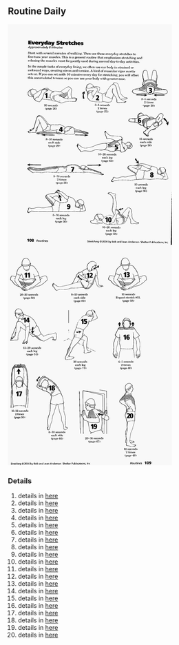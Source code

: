## Routine Daily

![](../routines/Daily.jpg)

### Details

1. details in [here](details/groin_p26.md)
1. details in [here](details/neck_p27.md)
1. details in [here](details/shoulder_blade_pinch_p28.md)
1. details in [here](details/lower_back_arm_p29.md)
1. details in [here](details/leg_p63.md)
1. details in [here](details/lower_back_hip_p26.md)
1. details in [here](details/elongation_p30.md)
1. details in [here](details/quadriceps_p36.md)
1. details in [here](details/quadriceps_p36_2.md)
1. details in [here](details/hamstring_p58.md)
1. details in [here](details/groin_p58.md)
1. details in [here](details/spinal_twist_p60.md)
1. details in [here](details/groin_p58.md)
1. details in [here](details/hip_hamstring_p51.md)
1. details in [here](details/legs_p71.md)
1. details in [here](details/shoulder_shrug_p46.md)
1. details in [here](details/arms_upper_rib_p90.md)
1. details in [here](details/arms_body_bent_p44.md)
1. details in [here](details/chest_arms_doorway_p47.md)
1. details in [here](details/lower_back_chest_p46.md)
